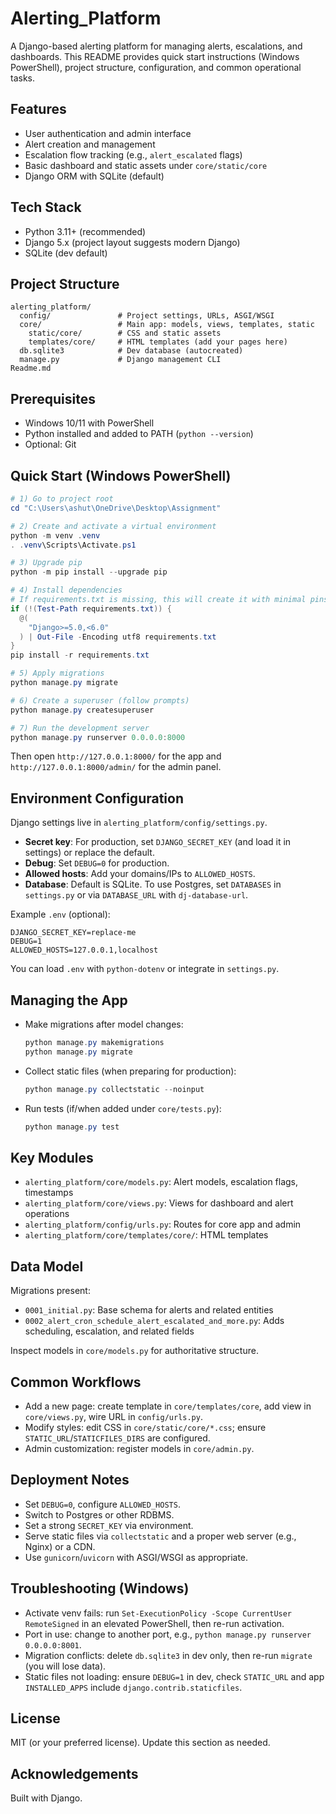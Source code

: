 # Alerting_Platform

A Django-based alerting platform for managing alerts, escalations, and dashboards. This README provides quick start instructions (Windows PowerShell), project structure, configuration, and common operational tasks.

## Features
- User authentication and admin interface
- Alert creation and management
- Escalation flow tracking (e.g., `alert_escalated` flags)
- Basic dashboard and static assets under `core/static/core`
- Django ORM with SQLite (default)

## Tech Stack
- Python 3.11+ (recommended)
- Django 5.x (project layout suggests modern Django)
- SQLite (dev default)

## Project Structure
```
alerting_platform/
  config/               # Project settings, URLs, ASGI/WSGI
  core/                 # Main app: models, views, templates, static
    static/core/        # CSS and static assets
    templates/core/     # HTML templates (add your pages here)
  db.sqlite3            # Dev database (autocreated)
  manage.py             # Django management CLI
Readme.md
```

## Prerequisites
- Windows 10/11 with PowerShell
- Python installed and added to PATH (`python --version`)
- Optional: Git

## Quick Start (Windows PowerShell)
```powershell
# 1) Go to project root
cd "C:\Users\ashut\OneDrive\Desktop\Assignment"

# 2) Create and activate a virtual environment
python -m venv .venv
. .venv\Scripts\Activate.ps1

# 3) Upgrade pip
python -m pip install --upgrade pip

# 4) Install dependencies
# If requirements.txt is missing, this will create it with minimal pins.
if (!(Test-Path requirements.txt)) {
  @(
    "Django>=5.0,<6.0"
  ) | Out-File -Encoding utf8 requirements.txt
}
pip install -r requirements.txt

# 5) Apply migrations
python manage.py migrate

# 6) Create a superuser (follow prompts)
python manage.py createsuperuser

# 7) Run the development server
python manage.py runserver 0.0.0.0:8000
```

Then open `http://127.0.0.1:8000/` for the app and `http://127.0.0.1:8000/admin/` for the admin panel.

## Environment Configuration
Django settings live in `alerting_platform/config/settings.py`.

- **Secret key**: For production, set `DJANGO_SECRET_KEY` (and load it in settings) or replace the default.
- **Debug**: Set `DEBUG=0` for production.
- **Allowed hosts**: Add your domains/IPs to `ALLOWED_HOSTS`.
- **Database**: Default is SQLite. To use Postgres, set `DATABASES` in `settings.py` or via `DATABASE_URL` with `dj-database-url`.

Example `.env` (optional):
```
DJANGO_SECRET_KEY=replace-me
DEBUG=1
ALLOWED_HOSTS=127.0.0.1,localhost
```
You can load `.env` with `python-dotenv` or integrate in `settings.py`.

## Managing the App
- Make migrations after model changes:
  ```powershell
  python manage.py makemigrations
  python manage.py migrate
  ```
- Collect static files (when preparing for production):
  ```powershell
  python manage.py collectstatic --noinput
  ```
- Run tests (if/when added under `core/tests.py`):
  ```powershell
  python manage.py test
  ```

## Key Modules
- `alerting_platform/core/models.py`: Alert models, escalation flags, timestamps
- `alerting_platform/core/views.py`: Views for dashboard and alert operations
- `alerting_platform/config/urls.py`: Routes for core app and admin
- `alerting_platform/core/templates/core/`: HTML templates

## Data Model
Migrations present:
- `0001_initial.py`: Base schema for alerts and related entities
- `0002_alert_cron_schedule_alert_escalated_and_more.py`: Adds scheduling, escalation, and related fields

Inspect models in `core/models.py` for authoritative structure.

## Common Workflows
- Add a new page: create template in `core/templates/core`, add view in `core/views.py`, wire URL in `config/urls.py`.
- Modify styles: edit CSS in `core/static/core/*.css`; ensure `STATIC_URL`/`STATICFILES_DIRS` are configured.
- Admin customization: register models in `core/admin.py`.

## Deployment Notes
- Set `DEBUG=0`, configure `ALLOWED_HOSTS`.
- Switch to Postgres or other RDBMS.
- Set a strong `SECRET_KEY` via environment.
- Serve static files via `collectstatic` and a proper web server (e.g., Nginx) or a CDN.
- Use `gunicorn`/`uvicorn` with ASGI/WSGI as appropriate.

## Troubleshooting (Windows)
- Activate venv fails: run `Set-ExecutionPolicy -Scope CurrentUser RemoteSigned` in an elevated PowerShell, then re-run activation.
- Port in use: change to another port, e.g., `python manage.py runserver 0.0.0.0:8001`.
- Migration conflicts: delete `db.sqlite3` in dev only, then re-run `migrate` (you will lose data).
- Static files not loading: ensure `DEBUG=1` in dev, check `STATIC_URL` and app `INSTALLED_APPS` include `django.contrib.staticfiles`.

## License
MIT (or your preferred license). Update this section as needed.

## Acknowledgements
Built with Django.


